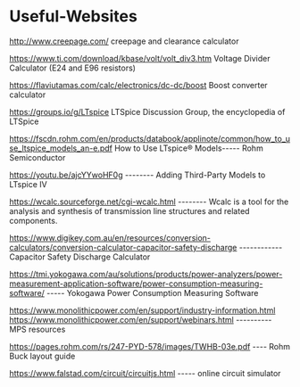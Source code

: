# Useful-Websites

http://www.creepage.com/   creepage and clearance calculator

https://www.ti.com/download/kbase/volt/volt_div3.htm   Voltage Divider Calculator (E24 and E96 resistors)

https://flaviutamas.com/calc/electronics/dc-dc/boost Boost converter calculator

https://groups.io/g/LTspice LTSpice Discussion Group, the encyclopedia of LTSpice

https://fscdn.rohm.com/en/products/databook/applinote/common/how_to_use_ltspice_models_an-e.pdf
How to Use LTspice® Models----- Rohm Semiconductor

https://youtu.be/ajcYYwoHF0g  -------- Adding Third-Party Models to LTspice IV

https://wcalc.sourceforge.net/cgi-wcalc.html -------- Wcalc is a tool for the analysis and synthesis of transmission line structures and related components.

https://www.digikey.com.au/en/resources/conversion-calculators/conversion-calculator-capacitor-safety-discharge ------------Capacitor Safety Discharge Calculator

https://tmi.yokogawa.com/au/solutions/products/power-analyzers/power-measurement-application-software/power-consumption-measuring-software/ ----- Yokogawa Power Consumption Measuring Software

https://www.monolithicpower.com/en/support/industry-information.html
https://www.monolithicpower.com/en/support/webinars.html            ---------- MPS resources

https://pages.rohm.com/rs/247-PYD-578/images/TWHB-03e.pdf ---- Rohm Buck layout guide

https://www.falstad.com/circuit/circuitjs.html ----- online circuit simulator
